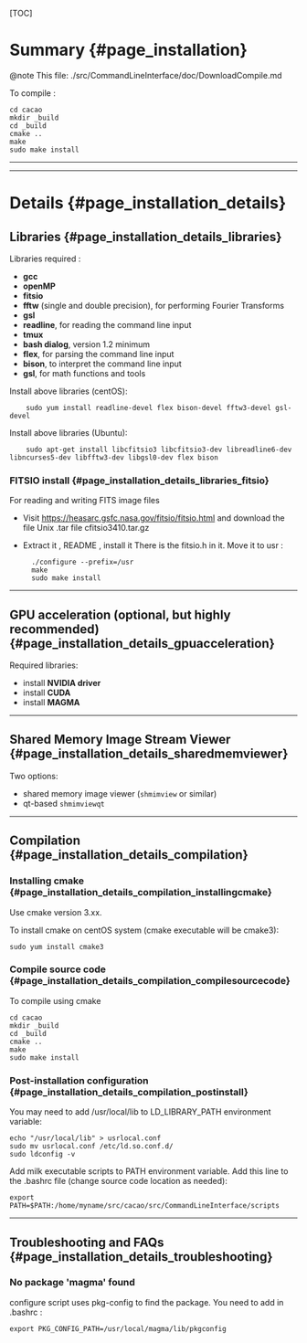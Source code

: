 [TOC]


# Summary {#page_installation}

@note This file: ./src/CommandLineInterface/doc/DownloadCompile.md


To compile :

	cd cacao
	mkdir _build
	cd _build
	cmake ..
	make
	sudo make install




---
---

# Details {#page_installation_details}


## Libraries {#page_installation_details_libraries}

Libraries required :

- **gcc**
- **openMP**
- **fitsio**
- **fftw** (single and double precision), for performing Fourier Transforms
- **gsl**
- **readline**, for reading the command line input
- **tmux**
- **bash dialog**, version 1.2 minimum
- **flex**, for parsing the command line input
- **bison**, to interpret the command line input
- **gsl**, for math functions and tools

Install above libraries (centOS):

		sudo yum install readline-devel flex bison-devel fftw3-devel gsl-devel

Install above libraries (Ubuntu):

		sudo apt-get install libcfitsio3 libcfitsio3-dev libreadline6-dev libncurses5-dev libfftw3-dev libgsl0-dev flex bison


### FITSIO install {#page_installation_details_libraries_fitsio}

For reading and writing FITS image files

- Visit https://heasarc.gsfc.nasa.gov/fitsio/fitsio.html and download the file Unix .tar file cfitsio3410.tar.gz
- Extract it , README , install it 
There is the fitsio.h in it. Move it to usr :

		./configure --prefix=/usr
		make 
		sudo make install 


---


## GPU acceleration (optional, but highly recommended) {#page_installation_details_gpuacceleration}

Required libraries:

- install **NVIDIA driver**
- install **CUDA**
- install **MAGMA**


---




## Shared Memory Image Stream Viewer {#page_installation_details_sharedmemviewer}

Two options:

- shared memory image viewer (`shmimview` or similar)
- qt-based `shmimviewqt`



---


## Compilation  {#page_installation_details_compilation}

### Installing cmake {#page_installation_details_compilation_installingcmake}

Use cmake version 3.xx.

To install cmake on centOS system (cmake executable will be cmake3):

	sudo yum install cmake3
	

### Compile source code {#page_installation_details_compilation_compilesourcecode}

To compile using cmake

	cd cacao
	mkdir _build
	cd _build
	cmake ..
	make
	sudo make install



### Post-installation configuration {#page_installation_details_compilation_postinstall}

You may need to add /usr/local/lib to LD_LIBRARY_PATH environment variable:

	echo "/usr/local/lib" > usrlocal.conf
	sudo mv usrlocal.conf /etc/ld.so.conf.d/
	sudo ldconfig -v


Add milk executable scripts to PATH environment variable. Add this line to the .bashrc file (change source code location as needed):

	export PATH=$PATH:/home/myname/src/cacao/src/CommandLineInterface/scripts

	



---

## Troubleshooting and FAQs {#page_installation_details_troubleshooting}


### No package 'magma' found

configure script uses pkg-config to find the package. You need to add in .bashrc :

	export PKG_CONFIG_PATH=/usr/local/magma/lib/pkgconfig


